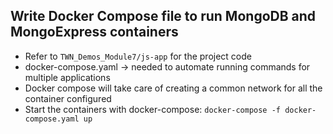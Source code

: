 ## Write Docker Compose file to run MongoDB and MongoExpress containers
- Refer to ``TWN_Demos_Module7/js-app`` for the project code
- docker-compose.yaml -> needed to automate running commands for multiple applications
- Docker compose will take care of creating a common network for all the container configured
- Start the containers with docker-compose:
  ``docker-compose -f docker-compose.yaml up``
